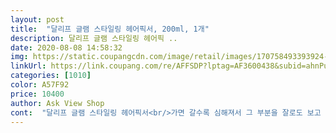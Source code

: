 ```yaml
---
layout: post 
title:  "달리프 글램 스타일링 헤어픽서, 200ml, 1개" 
description: 달리프 글램 스타일링 헤어픽 ..
date: 2020-08-08 14:58:32 
img: https://static.coupangcdn.com/image/retail/images/170758493393924-9fae0080-1f4a-40bc-8442-3ecbd29cb110.jpg 
linkUrl: https://link.coupang.com/re/AFFSDP?lptag=AF3600438&subid=ahnPublicAsk&pageKey=1436268289&itemId=2479096638&vendorItemId=70472423932&traceid=V0-113-0158d04b67c11dd0 
categories: [1010] 
color: A57F92 
price: 10400 
author: Ask View Shop 
cont:  "달리프 글램 스타일링 헤어픽서<br/>가면 갈수록 심해져서 그 부분을 잘로도 보고 시중에 나와 있는 헤어 스프레이를 뿌려서 고정시키려고도 해보았는데<br/>가벼운 느낌이 들거라고 생각 했는데<br/>고정이 잘되지는 안하는거 같아요<br/>그래도 느낌자체가 헤어스프레이랑은 전혀 다른 느낌!<br/>그래서 알아보던찰나 제일 상단에 뜬 제품이기도하고<br/>그러다가 유튜버가 괜찮다고 하는 것을 보고 반신반의 하면서 구매해봤어요.<br/><br/>그런느낌이 사라졌더라구요<br/>기분 좋은 향이에요ㅎㅎ<br/>내가 사용을 잘 못해서 그런지 머리가<br/>내려와 있어서 유치원 사진이 올라오는 날이면<br/>너무 딱딱하게 머리가 굳지도 않구요^^<br/>넘넘 만족하며 후기남겨용<br/>등원전에 머리에 뿌리고 빗으로 잘 정돈해주었어요<br/>떡지지도 않고 좋다!!<br/>로션을 얼굴에 듬뿍 발라 앞 잔머리까지 발라서 눌러줘도<br/>많은 스프레이들을 써봐도 픽싱이 안되던게 소량으로도 픽싱이 된다는게 신기하기도 하고<br/>많이 뿌린 부분은 스프레이 뿌린 느낌입니다<br/>맴이 찢어지네요 ㅠㅠ<br/>머리 고정력이 딱 만족스러운 느낌이였어요<br/>머리 정돈용으로 구매했어요<br/>시간이 지나면 그렇게 잔머리들이 이마를 다덮어요ㅠㅠ<br/>쓰다보니 다 썻는데 저는 또 구매하려고 합니다!<br/>어? 약간 끈적이는건가? 느끼곤 다시 만졌는데<br/>얼마나 뿌듯하던지요^^<br/>오전 일찍 로켓배송으로 받자마자<br/>오히려 떡져보여서 섣불리 사용하지도 못하겠더라구요... <br/><br/>우선 뿌렸을때 향이 너무 좋으네요ㅎㅎㅎ<br/>웨이브  고정위해 구매해서 사용  해보니<br/>유치원을 다니는 저희 딸래미 잔머리가 아주 짠하게<br/>이마쪽으로 조금 뿌리고 빗으로 정돈해주고 살짝 만졌을때<br/>잔머리가 하나도 내려와있지 않더라구요<br/>저는 구매하게된 계기가 저희 딸래미<br/>저는 밤에 머리를 감고 자서 아침에 일어나면 정수리쪽에 잔머리가 심하게 올라와있더라구요.<br/><br/>적당한 양 조절스킬이 요구됨!<br/>정수리 부분에 잔머리가 심하게 올라와서 스트레스르 받으신다면 이 제품 추천드려요<br/>젤이나 무스, 헤어스프레이는 너무 떡지고 조절이 안돼서 헤어픽스제품 찾았는데 다른 브랜드껀 너무 비싸고 후기도 별로길래 실험용으로 그나마 저렴한 달리프꺼로 결정!<br/>좋아보이길래  구매해보았어요<br/>지루성두피로 고생중이라 저녁만되면 기름져서 쩍쩍 갈라지는데,<br/>플라워 바이 머시기 향이 나는듯  해요<br/>픽서때문에 더 기름져보일까봐 진짜 극소량만 살살 소심하게 바름.<br/><br/>하원하고 집에오고서도 보니까<br/>향기는 모 향수향이 납니다<br/>효율적인것 같아서 좋았어요.<br/><br/>" 
---
```

